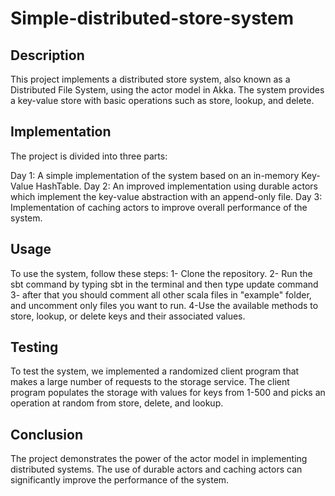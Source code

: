 # Simple-distributed-store-system

## Description
This project implements a distributed store system, also known as a Distributed File System, using the actor model in Akka. The system provides a key-value store with basic operations such as store, lookup, and delete. 

## Implementation
The project is divided into three parts:

Day 1: A simple implementation of the system based on an in-memory Key-Value HashTable.
Day 2: An improved implementation using durable actors which implement the key-value abstraction with an append-only file.
Day 3: Implementation of caching actors to improve overall performance of the system.

## Usage
To use the system, follow these steps:
1- Clone the repository.
2- Run the sbt command by typing sbt in the terminal and then type update command
3- after that you should comment all other scala files in "example" folder, and uncomment only files you want to run.
4-Use the available methods to store, lookup, or delete keys and their associated values.

## Testing
To test the system, we implemented a randomized client program that makes a large number of requests to the storage service. The client program populates the storage with values for keys from 1-500 and picks an operation at random from store, delete, and lookup.

## Conclusion
The project demonstrates the power of the actor model in implementing distributed systems. The use of durable actors and caching actors can significantly improve the performance of the system.
